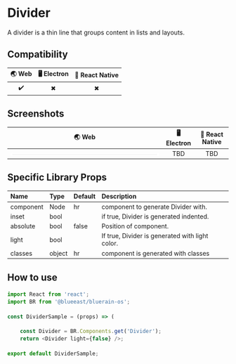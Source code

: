 # Divider

A divider is a thin line that groups content in lists and layouts.

## Compatibility

| 🌏 Web | 🖥 Electron | 📱 React Native |
| :----: | :---------: | :-------------: |
| ✔️     | ✖           | ✖               |

## Screenshots

| 🌏 Web                                  | 🖥 Electron | 📱 React Native |
| :-------------------------------------: | :---------: | :-------------: |
| ![web image](./screenshots/Divider.png) | TBD         | TBD             |

## Specific Library Props

| Name      | Type   | Default | Description                                     |
| :-------- | :----- | :------ | :---------------------------------------------- |
| component | Node   | hr      | component to generate Divider with.             |
| inset     | bool   |         | if true, Divider is generated indented.         |
| absolute  | bool   | false   | Position of component.                          |
| light     | bool   |         | If true, Divider is generated with light color. |
| classes   | object | hr      | component is generated with classes             |

## How to use

```JavaScript
import React from 'react';
import BR from '@blueeast/bluerain-os';

const DividerSample = (props) => (

    const Divider = BR.Components.get('Divider');
    return <Divider light={false} />;

export default DividerSample;
```